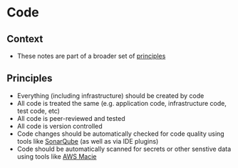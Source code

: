 # Code

## Context

* These notes are part of a broader set of [principles](../principles.md)

## Principles

* Everything (including infrastructure) should be created by code
* All code is treated the same (e.g. application code, infrastructure code, test code, etc)
* All code is peer-reviewed and tested
* All code is version controlled
* Code changes should be automatically checked for code quality using tools like [SonarQube](https://www.sonarqube.org) (as well as via IDE plugins)
* Code should be automatically scanned for secrets or other senstive data using tools like [AWS Macie](https://aws.amazon.com/macie/)


